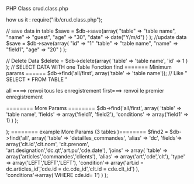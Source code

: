 PHP Class crud.class.php

how us it : require("lib/crud.class.php");

// save data in table
$save = $db->save(array(
			"table"  => "table name",
			"name"   => "guest",
			"age"    => "30",
			"date"   => date("Y/m/d")
		)
);
//update data
$save = $db->save(array(
			"id" 	=> "1"
			"table" => "table name",
			"name"  => "field1",
			"age"   => "20"
		)
);

// Delete Data 
$delete = $db->delete(array(
			'table' => 'table name',
			'id'    => 1
		)
);
// SELECT DATA WITH one Table
Fonction find
 ======= Minimum params ======
 $db->find('all/first', array('table'  => 'table name')); // Like " SELECT * FROM TABLE "

all ====> renvoi tous les enregistrement
first===> renvoi le premier enregistrement

 ======== More Params ========
  $db->find('all/first', array(
 		'table'  => 'table name',
 		'fields' => array('field1', 'field2'),
 		'conditions' => array('field1' => 1)
 	)
 );
  
); 
======== example More Params (3 tables )======== 
$find2 = $db->find('all', array(
				'table' => 'detailles_commandes',
				'alias' => 'dc',
				'fields'=> array('clt.id','clt.nom', 'clt.prenom', 'art.designation','dc.qt','art.pu','cde.date'),
				'joins' => array(
						'table'		=> array('articles','commandes','clients'),
						'alias'		=> array('art','cde','clt'),
						'type'		=> array('LEFT','LEFT','LEFT'),
						'condition'=> array('art.id = dc.articles_id','cde.id = dc.cde_id','clt.id = cde.clt_id')
				),
				'conditions'=>array('WHERE cde.id= 1')
		)
); 